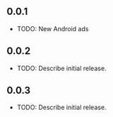 ## 0.0.1

* TODO: New Android ads

## 0.0.2

* TODO: Describe initial release.

## 0.0.3

* TODO: Describe initial release.
